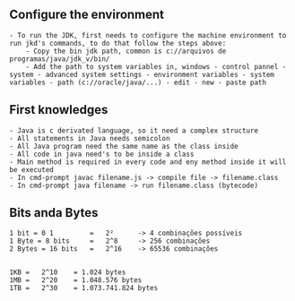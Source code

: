 ## Configure the environment

    - To run the JDK, first needs to configure the machine environment to run jkd's commands, to do that follow the steps above:
        - Copy the bin jdk path, common is c://arquivos de programas/java/jdk_v/bin/
        - Add the path to system variables in, windows - control pannel - system - advanced system settings - environment variables - system variables - path (c://oracle/java/...) - edit - new - paste path


## First knowledges

    - Java is c derivated language, so it need a complex structure
    - All statements in Java needs semicolon
    - All Java program need the same name as the class inside
    - All code in java need's to be inside a class
    - Main method is required in every code and eny method inside it will be executed
    - In cmd-prompt javac filename.js -> compile file -> filename.class
    - In cmd-prompt java filename -> run filename.class (bytecode)

## Bits anda Bytes

    1 bit = 0 1         =   2²      -> 4 combinações possíveis
    1 Byte = 8 bits     =   2^8     -> 256 combinações
    2 Bytes = 16 bits   =   2^16    -> 65536 combinações


    1KB =   2^10    = 1.024 bytes
    1MB =   2^20    = 1.048.576 bytes
    1TB =   2^30    = 1.073.741.824 bytes